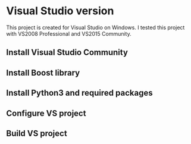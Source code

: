 # Visual Studio version
This project is created for Visual Studio on Windows.
I tested this project with VS2008 Professional and VS2015 Community.

## Install Visual Studio Community

## Install Boost library

## Install Python3 and required packages

## Configure VS project

## Build VS project

